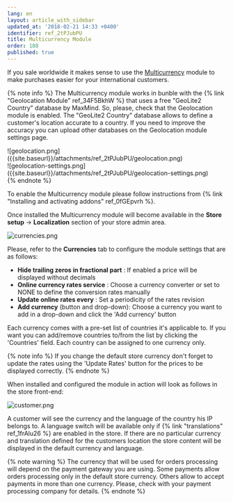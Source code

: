 ```yaml
---
lang: en
layout: article_with_sidebar
updated_at: '2018-02-21 14:33 +0400'
identifier: ref_2tPJubPU
title: Multicurrency Module
order: 188
published: true
---
```

If you sale worldwide it makes sense to use the [Multicurrency](https://market.x-cart.com/addons/multicurrency-for-xcart5.html "Multicurrency Module") module to make purchases easier for your international customers.

{% note info %}
The Multicurrency module works in bunble with the {% link "Geolocation Module" ref_34F5BkhW %} that uses a free "GeoLite2 Country" database by MaxMind.  So, please, check that the Geolocation module is enabled. The "GeoLite2 Country" database allows to define a customer's location accurate to a country. If you need to improve the accuracy you can upload other databases on the Geolocation module settings page.

<div class="ui stackable two column grid">
  <div class="column" markdown="span">![geolocation.png]({{site.baseurl}}/attachments/ref_2tPJubPU/geolocation.png)</div>
  <div class="column" markdown="span">![geolocation-settings.png]({{site.baseurl}}/attachments/ref_2tPJubPU/geolocation-settings.png)</div>
</div>
{% endnote %}

To enable the Multicurrency module please follow instructions from {% link "Installing and activating addons" ref_0fGEpvrh %}.

Once installed the Multicurrency module will become available in the **Store setup** -> **Localization** section of your store admin area.

![currencies.png]({{site.baseurl}}/attachments/ref_2tPJubPU/currencies.png)

Please, refer to the **Currencies** tab to configure the module settings that are as follows:

* **Hide trailing zeros in fractional part** : If enabled a price will be displayed without decimals
* **Online currency rates service** : Choose a currency converter or set to NONE to define the conversion rates manually
* **Update online rates every** : Set a periodicity of the rates revision
* **Add currency** (button and drop-down): Choose a currency you want to add in a drop-down and click the 'Add currency' button

Each currency comes with a pre-set list of countries it's applicable to. If you want you can add/remove countries to/from the list by clicking the 'Countries' field. Each country can be assigned to one currency only.

{% note info %}
If you change the default store currency don't forget to update the rates using the 'Update Rates' button for the prices to be displayed correctly.
{% endnote %}

When installed and configured the module in action will look as follows in the store front-end:

![customer.png]({{site.baseurl}}/attachments/ref_2tPJubPU/customer.png)

A customer will see the currency and the language of the country his IP belongs to. A language switch will be available only if {% link "translations" ref_1frAlu26 %} are enabled in the store. If there are no particular currency and translation defined for the customers location the store content will be displayed in the default currency and language.

{% note warning %}
The currency that will be used for orders processing will depend on the payment gateway you are using. Some payments allow orders processing only in the default store currency. Others allow to accept payments in more than one currency. Please, check with your payment processing company for details.
{% endnote %}
